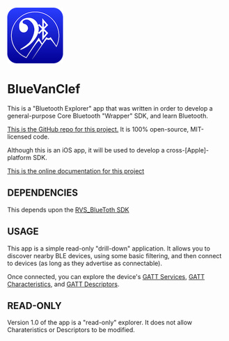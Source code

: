![Icon](img/icon.png)

BlueVanClef
=

This is a "Bluetooth Explorer" app that was written in order to develop a general-purpose Core Bluetooth "Wrapper" SDK, and learn Bluetooth.

[This is the GitHub repo for this project.](https://github.com/RiftValleySoftware/BlueVanClef) It is 100% open-source, MIT-licensed code.

Although this is an iOS app, it will be used to develop a cross-[Apple]-platform SDK.

[This is the online documentation for this project](https://riftvalleysoftware.github.io/BlueVanClef)

DEPENDENCIES
-
This depends upon the [RVS_BlueToth SDK](https://riftvalleysoftware.github.io/RVS_BlueToth)

USAGE
-
This app is a simple read-only "drill-down" application. It allows you to discover nearby BLE devices, using some basic filtering, and then connect to devices (as long as they advertise as connectable).

Once connected, you can explore the device's [GATT Services](https://www.bluetooth.com/specifications/gatt/services/), [GATT Characteristics](https://www.bluetooth.com/specifications/gatt/characteristics/), and [GATT Descriptors](https://www.bluetooth.com/specifications/gatt/descriptors/).

READ-ONLY
-
Version 1.0 of the app is a "read-only" explorer. It does not allow Charateristics or Descriptors to be modified.